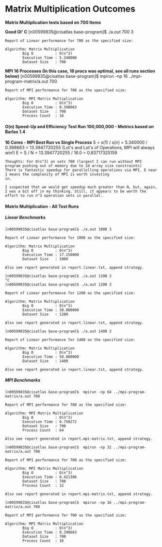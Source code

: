 # Matrix Multiplication Outcomes

**Matrix Multiplication tests based on 700 Items**

**Good Ol' C**
	[n00599835@cisatlas base-program]$ ./a.out 700 3

	Report of Linear performance for 700 as the specified size:

	Algorithm: Matrix Multiplication
			Big O          : O(n^3)
			Execution Time : 5.340000
			Dataset Size   : 700


**MPI 16 Processes (In this case, 16 procs was optimal, see all runs section below)**
	[n00599835@cisatlas base-program]$  mpirun -np 16 ../mpi-program-matrix/a.out 700

	Report of MPI performance for 700 as the specified size:

	Algorithm: MPI Matrix Multiplication
			Big O          : O(n^3)
			Execution Time : 0.398663
			Dataset Size   : 700
			Process Count  : 16


#### O(n) Speed-Up and Efficiency Test Run 100,000,000 - Metrics based on Barlas 1.4

**16 Cores - MPI Best Run vs Single Process**
	S = s(1) / s(n) = 5.340000 / 0.398663 = 13.3947720255 (Lot's and Lot's of Operations, MPI will always win!)
	E = S / N = 13.3947720255 / 16.0 = 0.83717325159

    Thoughts: For O(n^3) on sets 700 (largest I can run without MPI program pushing out of memory due to 2d array size constraints)
    There is fantastic speedup for parallelling operations via MPI. E near 1 means the complexity of MPI is worth investing
    in.

    I suspected that we would get speedup much greater than N, but, again, I was a bit off in my thinking. Still, it appears to be worth the effort to run n^3 operation sets in parallel. 

#### Matrix Multiplication - All Test Runs

##### Linear Benchmarks

	[n00599835@cisatlas base-program]$ ./a.out 1000 3

	Report of Linear performance for 1000 as the specified size:

	Algorithm: Matrix Multiplication
			Big O          : O(n^3)
			Execution Time : 17.250000
			Dataset Size   : 1000

	Also see report generated in report.linear.txt, append strategy.

	[n00599835@cisatlas base-program]$ ./a.out 1200 3
	^C
	[n00599835@cisatlas base-program]$ ./a.out 1200 3

	Report of Linear performance for 1200 as the specified size:

	Algorithm: Matrix Multiplication
			Big O          : O(n^3)
			Execution Time : 30.000000
			Dataset Size   : 1200

	Also see report generated in report.linear.txt, append strategy.

	[n00599835@cisatlas base-program]$ ./a.out 1400 3

	Report of Linear performance for 1400 as the specified size:

	Algorithm: Matrix Multiplication
			Big O          : O(n^3)
			Execution Time : 58.800000
			Dataset Size   : 1400

	Also see report generated in report.linear.txt, append strategy.

##### MPI Benchmarks

	[n00599835@cisatlas base-program]$  mpirun -np 64 ../mpi-program-matrix/a.out 700

	Report of MPI performance for 700 as the specified size:

	Algorithm: MPI Matrix Multiplication
			Big O          : O(n^3)
			Execution Time : 0.758272
			Dataset Size   : 700
			Process Count  : 64

	Also see report generated in report.mpi-matrix.txt, append strategy.

	[n00599835@cisatlas base-program]$  mpirun -np 32 ../mpi-program-matrix/a.out 700

	Report of MPI performance for 700 as the specified size:

	Algorithm: MPI Matrix Multiplication
			Big O          : O(n^3)
			Execution Time : 0.421306
			Dataset Size   : 700
			Process Count  : 32

	Also see report generated in report.mpi-matrix.txt, append strategy.

	[n00599835@cisatlas base-program]$  mpirun -np 16 ../mpi-program-matrix/a.out 700

	Report of MPI performance for 700 as the specified size:

	Algorithm: MPI Matrix Multiplication
			Big O          : O(n^3)
			Execution Time : 0.398663
			Dataset Size   : 700
			Process Count  : 16

